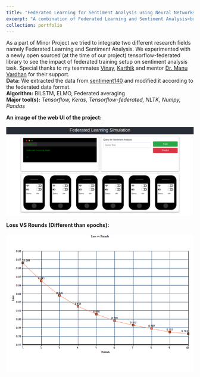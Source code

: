 ```yaml
---
title: "Federated Learning for Sentiment Analysis using Neural Networks"
excerpt: "A combination of Federated Learning and Sentiment Analysis<br/><img width='500' height='400' src='/images/FedL webUI.png'>"
collection: portfolio
---
```


As a part of Minor Project we tried to integrate two different research fields namely Federated Learning and Sentiment Analysis. We experimented with a newly open sourced (at the time of our project) tensorflow-federated library to see the impact of federated training setup on sentiment analysis task. Special thanks to my teammates [Vinay](https://www.linkedin.com/in/vinay-kornapalli-96b176127/), [Karthik](https://www.linkedin.com/in/karthik-reddy-889257130/) and mentor [Dr. Manu Vardhan](http://www.nitrr.ac.in/viewdetails.php?q=cs.mvardhan) for their support.<br>
**Data:** We extracted the data from [sentiment140](https://www.kaggle.com/kazanova/sentiment140) and modified it according to the federated data format.<br>
**Algorithm:** BiLSTM, ELMO, Federated averaging<br>
**Major tool(s):** *Tensorflow, Keras, Tensorflow-federated, NLTK, Numpy, Pandas*<br>

**An image of the web UI of the project:**<br><br>
<img src='/images/FedL webUI.png'>

**Loss VS Rounds (Different than epochs):**<br><br>
<img src='/images/FedL graph.png'>